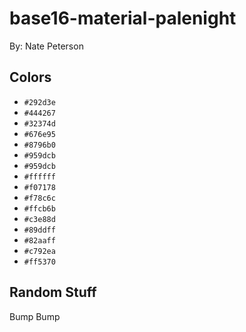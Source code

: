 # base16-material-palenight

By: Nate Peterson

## Colors

* `#292d3e`
* `#444267`
* `#32374d`
* `#676e95`
* `#8796b0`
* `#959dcb`
* `#959dcb`
* `#ffffff`
* `#f07178`
* `#f78c6c`
* `#ffcb6b`
* `#c3e88d`
* `#89ddff`
* `#82aaff`
* `#c792ea`
* `#ff5370`

## Random Stuff

Bump
Bump
